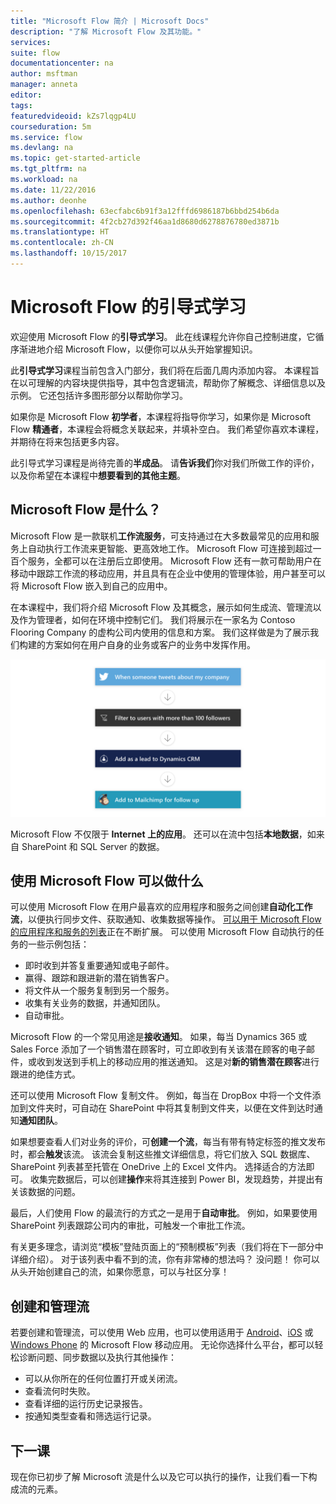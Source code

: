 ```yaml
---
title: "Microsoft Flow 简介 | Microsoft Docs"
description: "了解 Microsoft Flow 及其功能。"
services: 
suite: flow
documentationcenter: na
author: msftman
manager: anneta
editor: 
tags: 
featuredvideoid: kZs7lqgp4LU
courseduration: 5m
ms.service: flow
ms.devlang: na
ms.topic: get-started-article
ms.tgt_pltfrm: na
ms.workload: na
ms.date: 11/22/2016
ms.author: deonhe
ms.openlocfilehash: 63ecfabc6b91f3a12fffd6986187b6bbd254b6da
ms.sourcegitcommit: 4f2cb27d392f46aa1d8680d6278876780ed3871b
ms.translationtype: HT
ms.contentlocale: zh-CN
ms.lasthandoff: 10/15/2017
---
```

# <a name="guided-learning-for-microsoft-flow"></a>Microsoft Flow 的引导式学习
欢迎使用 Microsoft Flow 的**引导式学习**。 此在线课程允许你自己控制进度，它循序渐进地介绍 Microsoft Flow，以便你可以从头开始掌握知识。

此**引导式学习**课程当前包含入门部分，我们将在后面几周内添加内容。 本课程旨在以可理解的内容块提供指导，其中包含逻辑流，帮助你了解概念、详细信息以及示例。 它还包括许多图形部分以帮助你学习。

如果你是 Microsoft Flow **初学者**，本课程将指导你学习，如果你是 Microsoft Flow **精通者**，本课程会将概念关联起来，并填补空白。 我们希望你喜欢本课程，并期待在将来包括更多内容。

此引导式学习课程是尚待完善的**半成品**。  请**告诉我们**你对我们所做工作的评价，以及你希望在本课程中**想要看到的其他主题**。

## <a name="what-is-microsoft-flow"></a>Microsoft Flow 是什么？
Microsoft Flow 是一款联机**工作流服务**，可支持通过在大多数最常见的应用和服务上自动执行工作流来更智能、更高效地工作。  Microsoft Flow 可连接到超过一百个服务，全都可以在注册后立即使用。 Microsoft Flow 还有一款可帮助用户在移动中跟踪工作流的移动应用，并且具有在企业中使用的管理体验，用户甚至可以将 Microsoft Flow 嵌入到自己的应用中。

在本课程中，我们将介绍 Microsoft Flow 及其概念，展示如何生成流、管理流以及作为管理者，如何在环境中控制它们。 我们将展示在一家名为 Contoso Flooring Company 的虚构公司内使用的信息和方案。  我们这样做是为了展示我们构建的方案如何在用户自身的业务或客户的业务中发挥作用。

![流概念草图](./media/learning-introducing-flow/flow-conceptual.png)

Microsoft Flow 不仅限于 **Internet 上的应用**。  还可以在流中包括**本地数据**，如来自 SharePoint 和 SQL Server 的数据。

## <a name="what-you-can-do-with-microsoft-flow"></a>使用 Microsoft Flow 可以做什么
 可以使用 Microsoft Flow 在用户最喜欢的应用程序和服务之间创建**自动化工作流**，以便执行同步文件、获取通知、收集数据等操作。  [可以用于 Microsoft Flow 的应用程序和服务的列表](https://flow.microsoft.com/services/)正在不断扩展。  可以使用 Microsoft Flow 自动执行的任务的一些示例包括：

* 即时收到并答复重要通知或电子邮件。
* 赢得、跟踪和跟进新的潜在销售客户。
* 将文件从一个服务复制到另一个服务。
* 收集有关业务的数据，并通知团队。
* 自动审批。

Microsoft Flow 的一个常见用途是**接收通知**。 如果，每当 Dynamics 365 或 Sales Force 添加了一个销售潜在顾客时，可立即收到有关该潜在顾客的电子邮件，或收到发送到手机上的移动应用的推送通知。 这是对**新的销售潜在顾客**进行跟进的绝佳方式。

还可以使用 Microsoft Flow 复制文件。 例如，每当在 DropBox 中将一个文件添加到文件夹时，可自动在 SharePoint 中将其复制到文件夹，以便在文件到达时通知**通知团队**。

如果想要查看人们对业务的评价，可**创建一个流**，每当有带有特定标签的推文发布时，都会**触发**该流。 该流会复制这些推文详细信息，将它们放入 SQL 数据库、SharePoint 列表甚至托管在 OneDrive 上的 Excel 文件内。 选择适合的方法即可。 收集完数据后，可以创建**操作**来将其连接到 Power BI，发现趋势，并提出有关该数据的问题。

最后，人们使用 Flow 的最流行的方式之一是用于**自动审批**。 例如，如果要使用 SharePoint 列表跟踪公司内的审批，可触发一个审批工作流。

有关更多理念，请浏览“模板”登陆页面上的“预制模板”列表（我们将在下一部分中详细介绍）。 对于该列表中看不到的流，你有非常棒的想法吗？  没问题！  你可以从头开始创建自己的流，如果你愿意，可以与社区分享！

## <a name="creating-and-administering-flows"></a>创建和管理流
若要创建和管理流，可以使用 Web 应用，也可以使用适用于 [Android](https://aka.ms/flowmobiledocsandroid)、[iOS](https://aka.ms/flowmobiledocsios) 或 [Windows Phone](https://aka.ms/flowmobilewindows) 的 Microsoft Flow 移动应用。 无论你选择什么平台，都可以轻松诊断问题、同步数据以及执行其他操作：

* 可以从你所在的任何位置打开或关闭流。
* 查看流何时失败。
* 查看详细的运行历史记录报告。
* 按通知类型查看和筛选运行记录。

## <a name="next-lesson"></a>下一课
现在你已初步了解 Microsoft 流是什么以及它可以执行的操作，让我们看一下构成流的元素。

